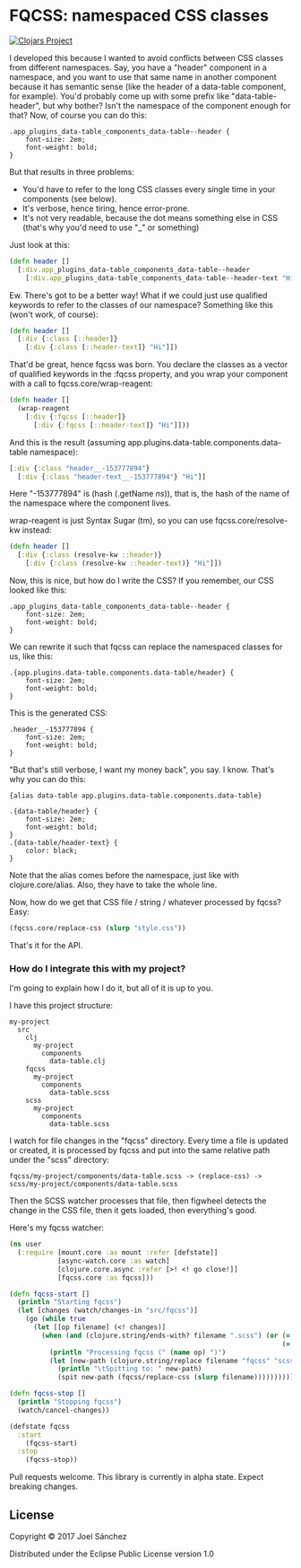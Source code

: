 # FQCSS: namespaced CSS classes

[![Clojars Project](https://img.shields.io/clojars/v/fqcss.svg)](https://clojars.org/fqcss)

I developed this because I wanted to avoid conflicts between CSS classes from different namespaces. Say, you have a "header" component in a namespace, and you want to use that same name in another component because it has semantic sense (like the header of a data-table component, for example). You'd probably come up with some prefix like "data-table-header", but why bother? Isn't the namespace of the component enough for that? Now, of course you can do this:

```
.app_plugins_data-table_components_data-table--header {
    font-size: 2em;
    font-weight: bold;
}
```

But that results in three problems:

* You'd have to refer to the long CSS classes every single time in your components (see below).
* It's verbose, hence tiring, hence error-prone.
* It's not very readable, because the dot means something else in CSS (that's why you'd need to use "_" or something)

Just look at this:

```Clojure
(defn header []
  [:div.app_plugins_data-table_components_data-table--header
    [:div.app_plugins_data-table_components_data-table--header-text "Hi"]])
```

Ew. There's got to be a better way! What if we could just use qualified keywords to refer to the classes of our namespace? Something like this (won't work, of course):

```Clojure
(defn header []
  [:div {:class [::header]}
    [:div {:class [::header-text]} "Hi"]])
```

That'd be great, hence fqcss was born. You declare the classes as a vector of qualified keywords in the :fqcss property, and you wrap your component with a call to fqcss.core/wrap-reagent:

```Clojure
(defn header []
  (wrap-reagent
    [:div {:fqcss [::header]}
      [:div {:fqcss [::header-text]} "Hi"]]))
```

And this is the result (assuming app.plugins.data-table.components.data-table namespace):

```Clojure
[:div {:class "header__-153777894"}
  [:div {:class "header-text__-153777894"} "Hi"]]
```

Here "-153777894" is (hash (.getName *ns*)), that is, the hash of the name of the namespace where the component lives.

wrap-reagent is just Syntax Sugar (tm), so you can use fqcss.core/resolve-kw instead:

```Clojure
(defn header []
  [:div {:class (resolve-kw ::header)}
    [:div {:class (resolve-kw ::header-text)} "Hi"]])
```

Now, this is nice, but how do I write the CSS? If you remember, our CSS looked like this:

```
.app_plugins_data-table_components_data-table--header {
    font-size: 2em;
    font-weight: bold;
}
```

We can rewrite it such that fqcss can replace the namespaced classes for us, like this:

```
.{app.plugins.data-table.components.data-table/header} {
    font-size: 2em;
    font-weight: bold;
}
```

This is the generated CSS:

```
.header__-153777894 {
    font-size: 2em;
    font-weight: bold;
}
```

"But that's still verbose, I want my money back", you say. I know. That's why you can do this:

```
{alias data-table app.plugins.data-table.components.data-table}

.{data-table/header} {
    font-size: 2em;
    font-weight: bold;
}
.{data-table/header-text} {
    color: black;
}
```

Note that the alias comes before the namespace, just like with clojure.core/alias. Also, they have to take the whole line.

Now, how do we get that CSS file / string / whatever processed by fqcss? Easy:

```Clojure
(fqcss.core/replace-css (slurp "style.css"))
```

That's it for the API.

### How do I integrate this with my project?

I'm going to explain how I do it, but all of it is up to you.

I have this project structure:

```
my-project
  src
    clj
      my-project
        components
          data-table.clj
    fqcss
      my-project
        components
          data-table.scss
    scss
      my-project
        components
          data-table.scss
```

I watch for file changes in the "fqcss" directory. Every time a file is updated or created, it is processed by fqcss and put into the same relative path under the "scss" directory:

```
fqcss/my-project/components/data-table.scss -> (replace-css) -> scss/my-project/components/data-table.scss
```

Then the SCSS watcher processes that file, then figwheel detects the change in the CSS file, then it gets loaded, then everything's good.

Here's my fqcss watcher:

```Clojure
(ns user
  (:require [mount.core :as mount :refer [defstate]]
            [async-watch.core :as watch]
            [clojure.core.async :refer [>! <! go close!]]
            [fqcss.core :as fqcss]))

(defn fqcss-start []
  (println "Starting fqcss")
  (let [changes (watch/changes-in "src/fqcss")]
    (go (while true
      (let [[op filename] (<! changes)]
        (when (and (clojure.string/ends-with? filename ".scss") (or (= (name op) "modify")
                                                                    (= (name op) "create")))
          (println "Processing fqcss (" (name op) ")")
          (let [new-path (clojure.string/replace filename "fqcss" "scss")]
            (println "\tSpitting to: " new-path)
            (spit new-path (fqcss/replace-css (slurp filename))))))))))

(defn fqcss-stop []
  (println "Stopping fqcss")
  (watch/cancel-changes))

(defstate fqcss
  :start
    (fqcss-start)
  :stop
    (fqcss-stop))
```

Pull requests welcome. This library is currently in alpha state. Expect breaking changes.


## License

Copyright © 2017 Joel Sánchez

Distributed under the Eclipse Public License version 1.0

